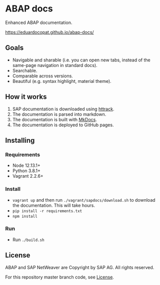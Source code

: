 # ABAP docs

Enhanced ABAP documentation.

https://eduardocopat.github.io/abap-docs/

## Goals

- Navigable and sharable (i.e. you can open new tabs, instead of the same-page navigation in standard docs).
- Searchable. 
- Comparable across versions.
- Beautiful (e.g. syntax highlight, material theme).

## How it works

1. SAP documentation is downloaded using [httrack](http://www.httrack.com/).
2. The documentation is parsed into markdown.
3. The documentation is built with [MkDocs](www.mkdocs.org).
4. The documentation is deployed to GitHub pages.


## Installing
### Requirements
- Node 12.13.1+
- Python 3.8.1+
- Vagrant 2.2.6+


### Install

- `vagrant up` and then run `./vagrant/sapdocs/download.sh` to download the documentation. This will take hours.
- `pip install -r requirements.txt`
- `npm install` 

### Run
- Run `./build.sh`

## License

ABAP and SAP NetWeaver are Copyright by SAP AG. All rights reserved.

For this repository master branch code, see [License](LICENSE.md).